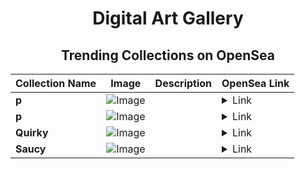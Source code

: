 <div align="center">

# Digital Art Gallery

## Trending Collections on OpenSea

| Collection Name                       | Image                                                                                     | Description                       | OpenSea Link                                                                                          |
|---------------------------------------|-------------------------------------------------------------------------------------------|-----------------------------------|--------------------------------------------------------------------------------------------------------|
| **p** | ![Image](https://i.seadn.io/s/raw/files/c99f2b498818e65277aaa9e592cd335f.jpg?w=500&auto=format?w=200&auto=format) |  | <details><summary>Link</summary>[p](https://opensea.io/collection/p-532)</details> |
| **p** | ![Image](https://i.seadn.io/s/raw/files/2c5e9a224daa8bdad17f39758eacfec0.jpg?w=500&auto=format?w=200&auto=format) |  | <details><summary>Link</summary>[p](https://opensea.io/collection/p-531)</details> |
| **Quirky** | ![Image](https://i.seadn.io/s/raw/files/dcf7989496167f4b9ac93098e9aa7282.jpg?w=500&auto=format?w=200&auto=format) |  | <details><summary>Link</summary>[Quirky](https://opensea.io/collection/quirky-1203)</details> |
| **Saucy** | ![Image](https://i.seadn.io/s/raw/files/02a02c2082e2839677d5c78fbd9590fd.jpg?w=500&auto=format?w=200&auto=format) |  | <details><summary>Link</summary>[Saucy](https://opensea.io/collection/saucy-1248)</details> |

</div>
